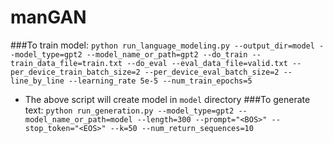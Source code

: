 # manGAN


###To train model: 
``python run_language_modeling.py --output_dir=model --model_type=gpt2 --model_name_or_path=gpt2 --do_train --train_data_file=train.txt --do_eval --eval_data_file=valid.txt --per_device_train_batch_size=2 --per_device_eval_batch_size=2 --line_by_line --learning_rate 5e-5 --num_train_epochs=5``

* The above script will create model in `model` directory
###To generate text:
``python run_generation.py --model_type=gpt2 --model_name_or_path=model --length=300 --prompt="<BOS>" --stop_token="<EOS>" --k=50 --num_return_sequences=10``